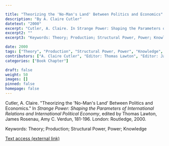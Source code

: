 ```yaml
---

title: "Theorizing the 'No-Man's Land' Between Politics and Economics"
description: "By A. Claire Cutler"
datetext: "2000"
excerpt: "Cutler, A. Claire. In Strange Power: Shaping the Parameters of International Relations and International Political Economy, edited by Thomas Lawton, James Rosenau, Amy C. Verdun, 181-196. London: Routledge, 2000."
excerpt2: ""
excerpt3: "Keywords: Theory; Production; Structural Power, Power; Knowledge"

date: 2000
tags: ["Theory", "Production", "Structural Power, Power", "Knowledge", "Strange-Influenced Works", "2000's"]
contributors: ["A. Claire Cutler", "Editor: Thomas Lawton", "Editor: James Rosenau", "Editor: Amy C. Verdun"]
categories: ["Book Chapter"]

draft: false
weight: 50
images: []
pinned: false
homepage: false
---
```


Cutler, A. Claire. "Theorizing the 'No-Man's Land' Between Politics and Economics." In *Strange Power: Shaping the Parameters of International Relations and International Political Economy*, edited by Thomas Lawton, James Rosenau, Amy C. Verdun, 181-196. London: Routledge, 2000.

Keywords: Theory; Production; Structural Power, Power; Knowledge

[Text access (external link)](https://www.worldcat.org/title/1022846081)

